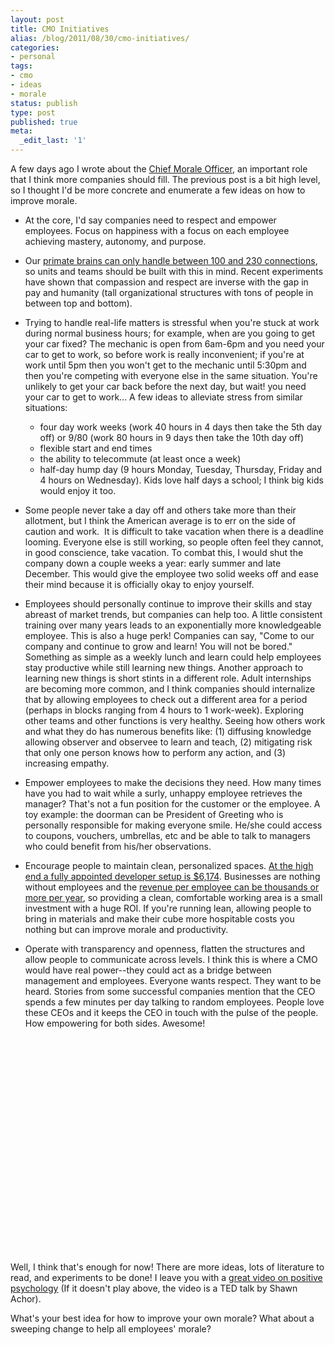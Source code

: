 ```yaml
---
layout: post
title: CMO Initiatives
alias: /blog/2011/08/30/cmo-initiatives/
categories:
- personal
tags:
- cmo
- ideas
- morale
status: publish
type: post
published: true
meta:
  _edit_last: '1'
---
```

A few days ago I wrote about the <a title="Seth Holloway: Chief Morale Officer (CMO)" href="http://sethholloway.com/blog/2011/08/22/cmo-chief-morale-officer/">Chief Morale Officer</a>, an important role that I think more companies should fill. The previous post is a bit high level, so I thought I'd be more concrete and enumerate a few ideas on how to improve morale.

 * At the core, I'd say companies need to respect and empower employees. Focus on happiness with a focus on each employee achieving mastery, autonomy, and purpose.
 * Our <a title="Wikipedia: Dunbar's Number" href="http://en.wikipedia.org/wiki/Dunbar's_number">primate brains can only handle between 100 and 230 connections</a>, so units and teams should be built with this in mind. Recent experiments have shown that compassion and respect are inverse with the gap in pay and humanity (tall organizational structures with tons of people in between top and bottom).
 * Trying to handle real-life matters is stressful when you're stuck at work during normal business hours; for example, when are you going to get your car fixed? The mechanic is open from 6am-6pm and you need your car to get to work, so before work is really inconvenient; if you're at work until 5pm then you won't get to the mechanic until 5:30pm and then you're competing with everyone else in the same situation. You're unlikely to get your car back before the next day, but wait! you need your car to get to work... A few ideas to alleviate stress from similar situations:

   * four day work weeks (work 40 hours in 4 days then take the 5th day off) or 9/80 (work 80 hours in 9 days then take the 10th day off)
   * flexible start and end times
   * the ability to telecommute (at least once a week)
   * half-day hump day (9 hours Monday, Tuesday, Thursday, Friday and 4 hours on Wednesday). Kids love half days a school; I think big kids would enjoy it too.

 * Some people never take a day off and others take more than their allotment, but I think the American average is to err on the side of caution and work.  It is difficult to take vacation when there is a deadline looming. Everyone else is still working, so people often feel they cannot, in good conscience, take vacation. To combat this, I would shut the company down a couple weeks a year: early summer and late December. This would give the employee two solid weeks off and ease their mind because it is officially okay to enjoy yourself.
 * Employees should personally continue to improve their skills and stay abreast of market trends, but companies can help too. A little consistent training over many years leads to an exponentially more knowledgeable employee. This is also a huge perk! Companies can say, "Come to our company and continue to grow and learn! You will not be bored." Something as simple as a weekly lunch and learn could help employees stay productive while still learning new things. Another approach to learning new things is short stints in a different role. Adult internships are becoming more common, and I think companies should internalize that by allowing employees to check out a different area for a period (perhaps in blocks ranging from 4 hours to 1 work-week). Exploring other teams and other functions is very healthy. Seeing how others work and what they do has numerous benefits like: (1) diffusing knowledge allowing observer and observee to learn and teach, (2) mitigating risk that only one person knows how to perform any action, and (3) increasing empathy.
 * Empower employees to make the decisions they need. How many times have you had to wait while a surly, unhappy employee retrieves the manager? That's not a fun position for the customer or the employee. A toy example: the doorman can be President of Greeting who is personally responsible for making everyone smile. He/she could access to coupons, vouchers, umbrellas, etc and be able to talk to managers who could benefit from his/her observations.
 * Encourage people to maintain clean, personalized spaces. <a title="Fog Creek Blog: Price of Developer Happiness" href="http://blog.fogcreek.com/the-price-of-dev-happiness-part-one/">At the high end a fully appointed developer setup is $6,174</a>. Businesses are nothing without employees and the <a title="CNN: Revenue per Employee" href="http://money.cnn.com/magazines/fortune/fortune500/2007/performers/industries/revenues_per_employee/index.html">revenue per employee can be thousands or more per year</a>, so providing a clean, comfortable working area is a small investment with a huge ROI. If you're running lean, allowing people to bring in materials and make their cube more hospitable costs you nothing but can improve morale and productivity.
 * Operate with transparency and openness, flatten the structures and allow people to communicate across levels. I think this is where a CMO would have real power--they could act as a bridge between management and employees. Everyone wants respect. They want to be heard. Stories from some successful companies mention that the CEO spends a few minutes per day talking to random employees. People love these CEOs and it keeps the CEO in touch with the pulse of the people. How empowering for both sides. Awesome!

<object width="560" height="345" classid="clsid:d27cdb6e-ae6d-11cf-96b8-444553540000" codebase="http://download.macromedia.com/pub/shockwave/cabs/flash/swflash.cab#version=6,0,40,0"><param name="allowFullScreen" value="true" /><param name="allowscriptaccess" value="always" /><param name="src" value="http://www.youtube.com/v/GXy__kBVq1M?version=3&amp;hl=en_US" /><param name="allowfullscreen" value="true" /><embed width="560" height="345" type="application/x-shockwave-flash" src="http://www.youtube.com/v/GXy__kBVq1M?version=3&amp;hl=en_US" allowFullScreen="true" allowscriptaccess="always" allowfullscreen="true" /></object>

Well, I think that's enough for now! There are more ideas, lots of literature to read, and experiments to be done! I leave you with a <a title="TED: Shawn Achor" href="http://tedxtalks.ted.com/video/TEDxBloomington-Shawn-Achor-The">great video on positive psychology</a> (If it doesn't play above, the video is a TED talk by Shawn Achor).

What's your best idea for how to improve your own morale? What about a sweeping change to help all employees' morale?
